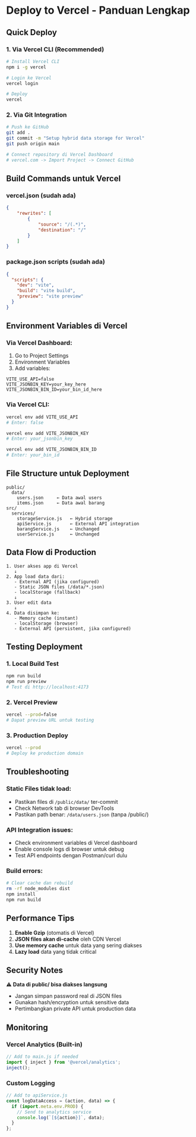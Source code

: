 # Deploy to Vercel - Panduan Lengkap

## Quick Deploy

### 1. Via Vercel CLI (Recommended)
```bash
# Install Vercel CLI
npm i -g vercel

# Login ke Vercel
vercel login

# Deploy
vercel
```

### 2. Via Git Integration
```bash
# Push ke GitHub
git add .
git commit -m "Setup hybrid data storage for Vercel"
git push origin main

# Connect repository di Vercel Dashboard
# vercel.com -> Import Project -> Connect GitHub
```

## Build Commands untuk Vercel

### vercel.json (sudah ada)
```json
{
    "rewrites": [
        {
            "source": "/(.*)",
            "destination": "/"
        }
    ]
}
```

### package.json scripts (sudah ada)
```json
{
  "scripts": {
    "dev": "vite",
    "build": "vite build", 
    "preview": "vite preview"
  }
}
```

## Environment Variables di Vercel

### Via Vercel Dashboard:
1. Go to Project Settings
2. Environment Variables
3. Add variables:

```
VITE_USE_API=false
VITE_JSONBIN_KEY=your_key_here
VITE_JSONBIN_BIN_ID=your_bin_id_here
```

### Via Vercel CLI:
```bash
vercel env add VITE_USE_API
# Enter: false

vercel env add VITE_JSONBIN_KEY  
# Enter: your_jsonbin_key

vercel env add VITE_JSONBIN_BIN_ID
# Enter: your_bin_id
```

## File Structure untuk Deployment

```
public/
  data/
    users.json     ← Data awal users
    items.json     ← Data awal barang
src/
  services/
    storageService.js   ← Hybrid storage
    apiService.js       ← External API integration
    barangService.js    ← Unchanged
    userService.js      ← Unchanged
```

## Data Flow di Production

```
1. User akses app di Vercel
   ↓
2. App load data dari:
   - External API (jika configured) 
   - Static JSON files (/data/*.json)
   - localStorage (fallback)
   ↓
3. User edit data
   ↓  
4. Data disimpan ke:
   - Memory cache (instant)
   - localStorage (browser)
   - External API (persistent, jika configured)
```

## Testing Deployment

### 1. Local Build Test
```bash
npm run build
npm run preview
# Test di http://localhost:4173
```

### 2. Vercel Preview
```bash
vercel --prod=false
# Dapat preview URL untuk testing
```

### 3. Production Deploy
```bash
vercel --prod
# Deploy ke production domain
```

## Troubleshooting

### Static Files tidak load:
- Pastikan files di `/public/data/` ter-commit
- Check Network tab di browser DevTools
- Pastikan path benar: `/data/users.json` (tanpa /public/)

### API Integration issues:
- Check environment variables di Vercel dashboard
- Enable console logs di browser untuk debug
- Test API endpoints dengan Postman/curl dulu

### Build errors:
```bash
# Clear cache dan rebuild
rm -rf node_modules dist
npm install
npm run build
```

## Performance Tips

1. **Enable Gzip** (otomatis di Vercel)
2. **JSON files akan di-cache** oleh CDN Vercel
3. **Use memory cache** untuk data yang sering diakses
4. **Lazy load** data yang tidak critical

## Security Notes

⚠️ **Data di public/ bisa diakses langsung**
- Jangan simpan password real di JSON files
- Gunakan hash/encryption untuk sensitive data
- Pertimbangkan private API untuk production data

## Monitoring

### Vercel Analytics (Built-in)
```javascript
// Add to main.js if needed
import { inject } from '@vercel/analytics';
inject();
```

### Custom Logging
```javascript
// Add to apiService.js
const logDataAccess = (action, data) => {
  if (import.meta.env.PROD) {
    // Send to analytics service
    console.log(`[${action}]`, data);
  }
};
```